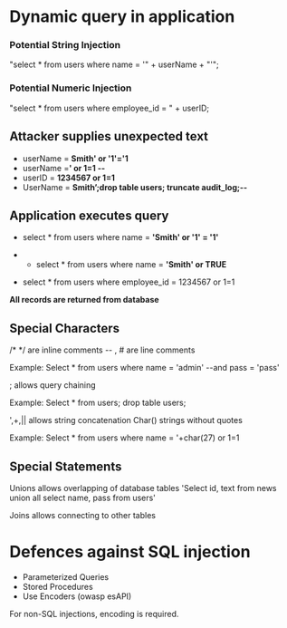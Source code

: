 # Dynamic query in application

### Potential String Injection

"select * from users where name = '" + userName + "'";

###  

### Potential Numeric Injection

"select * from users where employee_id = " + userID;

##  

## Attacker supplies unexpected text

- userName = **Smith' or     '1'='1**
- userName =**' or 1=1 --**
- userID = **1234567 or     1=1**
- UserName = **Smith’;drop     table users; truncate audit_log;--**

##  

## Application executes query

- select * from users where     name = **'Smith' or '1' = '1'**

- - select * from users where      name = **'Smith' or TRUE**

- select * from users where     employee_id = 1234567 or 1=1

 

**All records are returned from database**

 

 

## Special Characters

/* */     are inline comments
 -- , #      are line comments

Example: Select * from users where name = 'admin' --and pass = 'pass'

 

;    allows query chaining

Example: Select * from users; drop table users;

 

',+,||     allows string concatenation
 Char()     strings without quotes

Example: Select * from users where name = '+char(27) or 1=1

##  

## Special Statements

Unions allows overlapping of database tables 'Select id, text from news union all select name, pass from users'

Joins allows connecting to other tables

 

 

 

# Defences against SQL injection

- Parameterized Queries
- Stored Procedures
- Use Encoders (owasp esAPI)

 

For non-SQL injections, encoding is required.